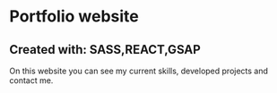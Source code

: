 <h1>Portfolio website</h1>
<h2>Created with: SASS,REACT,GSAP</h2>
<p>On this website you can see my current skills, developed projects and contact me.</p>

